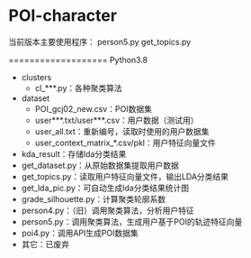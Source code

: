 # POI-character
当前版本主要使用程序：
person5.py
get_topics.py

===================
Python3.8


- clusters
	- cl_***.py：各种聚类算法
- dataset
	- POI_gcj02_new.csv：POI数据集
	- user***.txt/user***.csv：用户数据（测试用）
	- user_all.txt：重新编号，读取时使用的用户数据集
	- user_context_matrix_*.csv/pkl：用户特征向量文件
- kda_result：存储lda分类结果
- get_dataset.py：从原始数据集提取用户数据
- get_topics.py：读取用户特征向量文件，输出LDA分类结果
- get_lda_pic.py：可自动生成lda分类结果统计图
- grade_silhouette.py：计算聚类轮廓系数
- person4.py：（旧）调用聚类算法，分析用户特征
- person5.py：调用聚类算法，生成用户基于POI的轨迹特征向量
- poi4.py：调用API生成POI数据集
- 其它：已废弃
